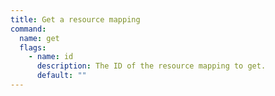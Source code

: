 ```yaml
---
title: Get a resource mapping
command:
  name: get
  flags:
    - name: id
      description: The ID of the resource mapping to get.
      default: ""
---
```

